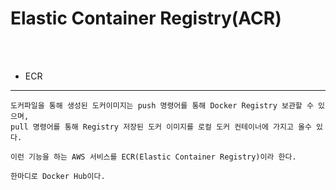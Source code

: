 # Elastic Container Registry(ACR)

<br /><br />

* ECR
---

```
도커파일을 통해 생성된 도커이미지는 push 명령어를 통해 Docker Registry 보관할 수 있으며,
pull 명령어를 통해 Registry 저장된 도커 이미지를 로컬 도커 컨테이너에 가지고 올수 있다.

이런 기능을 하는 AWS 서비스를 ECR(Elastic Container Registry)이라 한다.

한마디로 Docker Hub이다.
```
